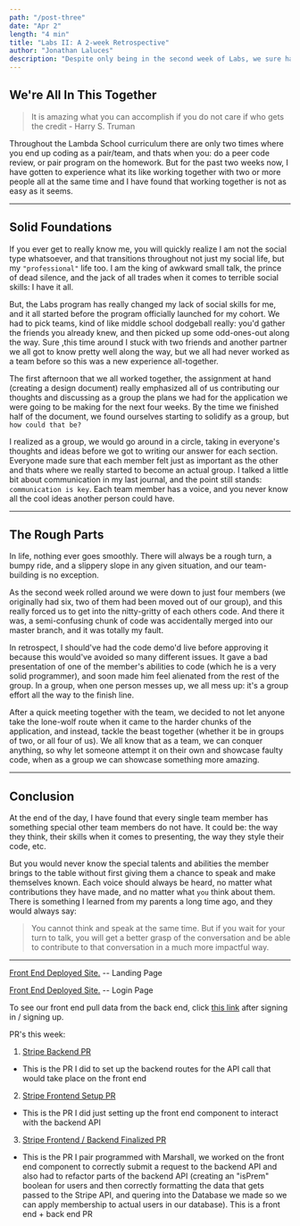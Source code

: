 ```yaml
---
path: "/post-three"
date: "Apr 2"
length: "4 min"
title: "Labs II: A 2-week Retrospective"
author: "Jonathan Laluces"
description: "Despite only being in the second week of Labs, we sure have made quite a lot of progress as a group!"
---
```


## We're All In This Together
> It is amazing what you can accomplish if you do not care if who gets the credit - Harry S. Truman 

Throughout the Lambda School curriculum there are only two times where you end up coding as a pair/team, and thats when you: do a peer code review, or pair program on the homework. But for the past two weeks now, I have gotten to experience what its like working together with two or more people all at the same time and I have found that working together is not as easy as it seems.

---

## Solid Foundations

If you ever get to really know me, you will quickly realize I am not the social type whatsoever, and that transitions throughout not just my social life, but my `"professional"` life too. I am the king of awkward small talk, the prince of dead silence, and the jack of all trades when it comes to terrible social skills: I have it all.

But, the Labs program has really changed my lack of social skills for me, and it all started before the program officially launched for my cohort. We had to pick teams, kind of like middle school dodgeball really: you'd gather the friends you already knew, and then picked up some odd-ones-out along the way. Sure ,this time around I stuck with two friends and another partner we all got to know pretty well along the way, but we all had never worked as a team before so this was a new experience all-together.

The first afternoon that we all worked together, the assignment at hand (creating a design document) really emphasized all of us contributing our thoughts and discussing as a group the plans we had for the application we were going to be making for the next four weeks. By the time we finished half of the document, we found ourselves starting to solidify as a group, but `how could that be?`

I realized as a group, we would go around in a circle, taking in everyone's thoughts and ideas before we got to writing our answer for each section. Everyone made sure that each member felt just as important as the other and thats where we really started to become an actual group. I talked a little bit about communication in my last journal, and the point still stands: `communication is key`. Each team member has a voice, and you never know all the cool ideas another person could have.

---

## The Rough Parts

In life, nothing ever goes smoothly. There will always be a rough turn, a bumpy ride, and a slippery slope in any given situation, and our team-building is no exception. 

As the second week rolled around we were down to just four members (we originally had six, two of them had been moved out of our group), and this really forced us to get into the nitty-gritty of each others code. And there it was, a semi-confusing chunk of code was accidentally merged into our master branch, and it was totally my fault.

In retrospect, I should've had the code demo'd live before approving it because this would've avoided so many different issues. It gave a bad presentation of one of the member's abilities to code (which he is a very solid programmer), and soon made him feel alienated from the rest of the group. In a group, when one person messes up, we all mess up: it's a group effort all the way to the finish line.

After a quick meeting together with the team, we decided to not let anyone take the lone-wolf route when it came to the harder chunks of the application, and instead, tackle the beast together (whether it be in groups of two, or all four of us). We all know that as a team, we can conquer anything, so why let someone attempt it on their own and showcase faulty code, when as a group we can showcase something more amazing.

---

## Conclusion

At the end of the day, I have found that every single team member has something special other team members do not have. It could be: the way they think, their skills when it comes to presenting, the way they style their code, etc. 

But you would never know the special talents and abilities the member brings to the table without first giving them a chance to speak and make themselves known. Each voice should always be heard, no matter what contributions they have made, and no matter what `you` think about them. There is something I learned from my parents a long time ago, and they would always say:

> You cannot think and speak at the same time. But if you wait for your turn to talk, you will get a better grasp of the conversation and be able to contribute to that conversation in a much more impactful way.

---

[Front End Deployed Site.]('https://mock-up-d0d2d.firebaseapp.com/') -- Landing Page

[Front End Deployed Site.]('https://mock-up-d0d2d.firebaseapp.com/auth') -- Login Page

To see our front end pull data from the back end, click [this link]('https://mock-up-d0d2d.firebaseapp.com/events') after signing in / signing up.

PR's this week:

1. [Stripe Backend PR]('https://github.com/Lambda-School-Labs/labs10-taco-run/pull/16')
  - This is the PR I did to set up the backend routes for the API call that would take place on the front end
2. [Stripe Frontend Setup PR]('https://github.com/Lambda-School-Labs/labs10-taco-run/pull/19/files')
  - This is the PR I did just setting up the front end component to interact with the backend API
3. [Stripe Frontend / Backend Finalized PR]('https://github.com/Lambda-School-Labs/labs10-taco-run/pull/25')
  - This is the PR I pair programmed with Marshall, we worked on the front end component to correctly submit a request to the backend API and also had to refactor parts of the backend API (creating an "isPrem" boolean for users and then correctly formatting the data that gets passed to the Stripe API, and quering into the Database we made so we can apply membership to actual users in our database). This is a front end + back end PR